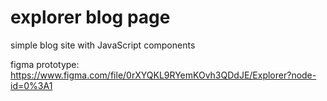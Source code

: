 # explorer blog page
simple blog site with JavaScript components 

figma prototype: https://www.figma.com/file/0rXYQKL9RYemKOvh3QDdJE/Explorer?node-id=0%3A1